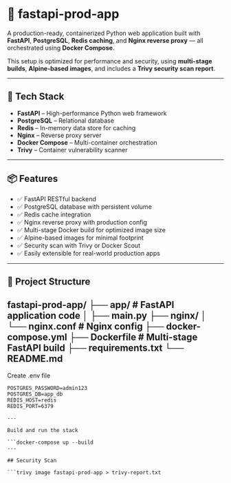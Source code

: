 # 🚀 fastapi-prod-app

A production-ready, containerized Python web application built with **FastAPI**, **PostgreSQL**, **Redis caching**, and **Nginx reverse proxy** — all orchestrated using **Docker Compose**.

This setup is optimized for performance and security, using **multi-stage builds**, **Alpine-based images**, and includes a **Trivy security scan report**.

---

## 🧰 Tech Stack

- **FastAPI** – High-performance Python web framework
- **PostgreSQL** – Relational database
- **Redis** – In-memory data store for caching
- **Nginx** – Reverse proxy server
- **Docker Compose** – Multi-container orchestration
- **Trivy** – Container vulnerability scanner

---

## 📦 Features

- ✅ FastAPI RESTful backend
- ✅ PostgreSQL database with persistent volume
- ✅ Redis cache integration
- ✅ Nginx reverse proxy with production config
- ✅ Multi-stage Docker build for optimized image size
- ✅ Alpine-based images for minimal footprint
- ✅ Security scan with Trivy or Docker Scout
- ✅ Easily extensible for real-world production apps

---

## 📁 Project Structure
fastapi-prod-app/
├── app/ # FastAPI application code
│ ├── main.py
├── nginx/
│ └── nginx.conf # Nginx config
├── docker-compose.yml
├── Dockerfile # Multi-stage FastAPI build
├── requirements.txt
└── README.md
----

Create .env file

```POSTGRES_USER=admin
POSTGRES_PASSWORD=admin123
POSTGRES_DB=app_db
REDIS_HOST=redis
REDIS_PORT=6379

---

Build and run the stack

```docker-compose up --build
---

## Security Scan

```trivy image fastapi-prod-app > trivy-report.txt
